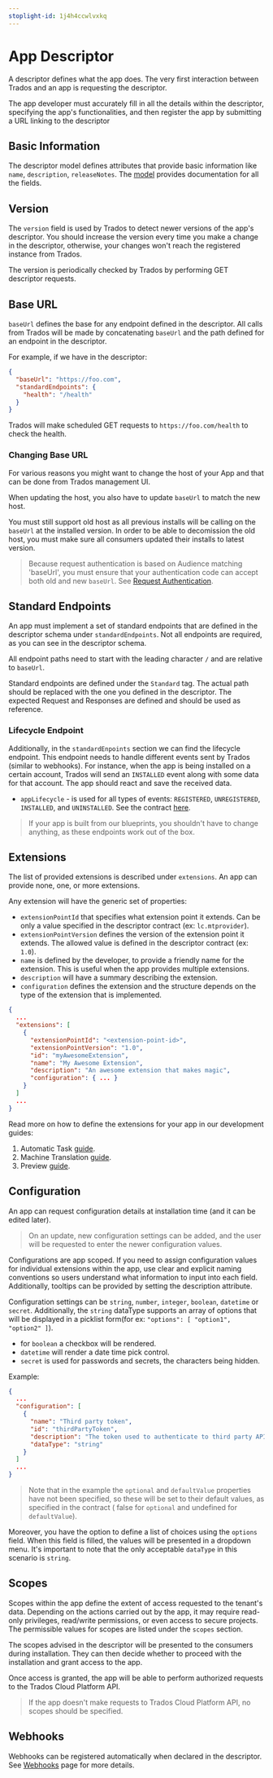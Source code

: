 ```yaml
---
stoplight-id: 1j4h4ccwlvxkq
---
```


# App Descriptor

A descriptor defines what the app does. The very first interaction between Trados and an app is requesting the descriptor.

The app developer must accurately fill in all the details within the descriptor, specifying the app's functionalities, and then register the app by submitting a URL linking to the descriptor

## Basic Information

The descriptor model defines attributes that provide basic information like `name`, `description`, `releaseNotes`. The [model](../../App-API.v1.json/paths/~1descriptor/get) provides documentation for all the fields.

## Version

The `version` field is used by Trados to detect newer versions of the app's descriptor. You should increase the version every time you make a change in the descriptor, otherwise, your changes won't reach the registered instance from Trados.

The version is periodically checked by Trados by performing GET descriptor requests. 

## Base URL

`baseUrl` defines the base for any endpoint defined in the descriptor. All calls from Trados will be made by concatenating `baseUrl` and the path defined for an endpoint in the descriptor.

For example, if we have in the descriptor:

```json
{
  "baseUrl": "https://foo.com",
  "standardEndpoints": {
    "health": "/health"
  }
}
```

Trados will make scheduled GET requests to `https://foo.com/health` to check the health.

### Changing Base URL
For various reasons you might want to change the host of your App and that can be done from Trados management UI. 

When updating the host, you also have to update `baseUrl` to match the new host.

You must still support old host as all previous installs will be calling on the `baseUrl` at the installed version. In order to be able to decomission the old host, you must make sure all consumers updated their installs to latest version.

<!-- theme: warning -->
> Because request authentication is based on Audience matching 'baseUrl', you must ensure that your authentication code can accept both old and new `baseUrl`. See [Request Authentication](Request-Authentication.md). 

## Standard Endpoints

An app must implement a set of standard endpoints that are defined in the descriptor schema under `standardEndpoints`. Not all endpoints are required, as you can see in the descriptor schema.

All endpoint paths need to start with the leading character `/` and are relative to `baseUrl`. 

Standard endpoints are defined under the `Standard` tag. The actual path should be replaced with the one you defined in the descriptor. The expected Request and Responses are defined and should be used as reference.

### Lifecycle Endpoint

Additionally, in the `standardEnpoints` section we can find the lifecycle endpoint. This endpoint needs to handle different events sent by Trados (similar to webhooks). For instance, when the app is being installed on a certain account, Trados will send an `INSTALLED` event along with some data for that account. The app should react and save the received data.
- `appLifecycle` - is used for all types of events: `REGISTERED`, `UNREGISTERED`, `INSTALLED`, and `UNINSTALLED`. See the contract [here](../../App-API.v1.json/paths/~1app-lifecycle/post).

> If your app is built from our blueprints, you shouldn't have to change anything, as these endpoints work out of the box.

## Extensions

The list of provided extensions is described under `extensions`. An app can provide none, one, or more extensions.

Any extension will have the generic set of properties:
- `extensionPointId` that specifies what extension point it extends. Can be only a value specified in the descriptor contract (ex: `lc.mtprovider`).
- `extensionPointVersion` defines the version of the extension point it extends. The allowed value is defined in the descriptor contract (ex: `1.0`).
- `name` is defined by the developer, to provide a friendly name for the extension. This is useful when the app provides multiple extensions.
- `description` will have a summary describing the extension.
- `configuration` defines the extension and the structure depends on the type of the extension that is implemented.
```json
{
  ...
  "extensions": [
    {
      "extensionPointId": "<extension-point-id>",
      "extensionPointVersion": "1.0",
      "id": "myAwesomeExtension",
      "name": "My Awesome Extension",
      "description": "An awesome extension that makes magic",
      "configuration": { ... }
    }
  ]
  ...
}
```

Read more on how to define the extensions for your app in our development guides:
1. Automatic Task [guide](./Automatic-Task-App-development-guide.md).
2. Machine Translation [guide](./MT-App-development-guide.md).
3. Preview [guide](./Dynamic-Preview-guide.md).

## Configuration

An app can request configuration details at installation time (and it can be edited later).

> On an update, new configuration settings can be added, and the user will be requested to enter the newer configuration values.

Configurations are app scoped. If you need to assign configuration values for individual extensions within the app, use clear and explicit naming conventions so users understand what information to input into each field. Additionally, tooltips can be provided by setting the description attribute.

Configuration settings can be `string`, `number`, `integer`, `boolean`, `datetime` or `secret`. Additionally, the `string` dataType supports an array of options that will be displayed in a picklist form(for ex: `"options": [ "option1", "option2" ]`).

- for `boolean` a checkbox will be rendered. 
- `datetime` will render a date time pick control.
- `secret` is used for passwords and secrets, the characters being hidden.

Example:
```json
{
  ...
  "configuration": [
    {
      "name": "Third party token",
      "id": "thirdPartyToken",
      "description": "The token used to authenticate to third party API",
      "dataType": "string"
    }
  ]
  ...
}
```
> Note that in the example the `optional` and `defaultValue` properties have not been specified, so these will be set to their default values, as specified in the contract ( false for `optional` and undefined for `defaultValue`).

Moreover, you have the option to define a list of choices using the `options` field. When this field is filled, the values will be presented in a dropdown menu. It's important to note that the only acceptable `dataType` in this scenario is `string`.

## Scopes


Scopes within the app define the extent of access requested to the tenant's data. Depending on the actions carried out by the app, it may require read-only privileges, read/write permissions, or even access to secure projects. The permissible values for scopes are listed under the `scopes` section.

The scopes advised in the descriptor will be presented to the consumers during installation. They can then decide whether to proceed with the installation and grant access to the app.

Once access is granted, the app will be able to perform authorized requests to the Trados Cloud Platform API.

> If the app doesn't make requests to Trados Cloud Platform API, no scopes should be specified.

## Webhooks

Webhooks can be registered automatically when declared in the descriptor. See [Webhooks](Webhooks.md) page for more details.